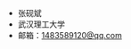 - 张砚斌
- 武汉理工大学
- 邮箱：1483589120@qq.com


<!---
zybmiximixi/zybmiximixi is a ✨ special ✨ repository because its `README.md` (this file) appears on your GitHub profile.
You can click the Preview link to take a look at your changes.
--->
